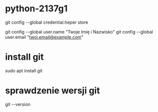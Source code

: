 # python-2137g1


git config --global credential.heper store


git config --global user.name "Twoje Imię i Nazwisko"
git config --global user.email "twoj.email@example.com"

# install git
sudo apt install git

# sprawdzenie wersji git
git --version
